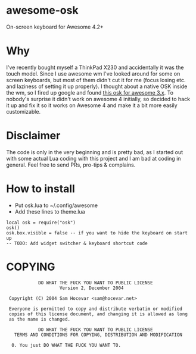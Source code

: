 # awesome-osk
On-screen keyboard for Awesome 4.2+

# Why
I've recently bought myself a ThinkPad X230 and accidentally it was the touch model.
Since I use awesome wm I've looked around for some on screen keyboards, but most of them didn't cut it for me (focus losing etc. and laziness of setting it up properly).
I thought about a native OSK inside the wm, so I fired up google and found [this osk for awesome 3.x](https://github.com/sigma/awesome-configs/blob/master/osk.lua).
To nobody's surprise it didn't work on awesome 4 initially, so decided to hack it up and fix it so it works on Awesome 4 and make it a bit more easily customizable.

# Disclaimer
The code is only in the very beginning and is pretty bad, as I started out with some actual Lua coding with this project and I am bad at coding in general.
Feel free to send PRs, pro-tips & complains.

# How to install
* Put osk.lua to ~/.config/awesome
* Add these lines to theme.lua 
```
local osk = require("osk")
osk()
osk.box.visible = false -- if you want to hide the keyboard on start up
-- TODO: Add widget switcher & keyboard shortcut code
```

# COPYING
```
            DO WHAT THE FUCK YOU WANT TO PUBLIC LICENSE
                    Version 2, December 2004

 Copyright (C) 2004 Sam Hocevar <sam@hocevar.net>

 Everyone is permitted to copy and distribute verbatim or modified
 copies of this license document, and changing it is allowed as long
 as the name is changed.

            DO WHAT THE FUCK YOU WANT TO PUBLIC LICENSE
   TERMS AND CONDITIONS FOR COPYING, DISTRIBUTION AND MODIFICATION

  0. You just DO WHAT THE FUCK YOU WANT TO.

```
